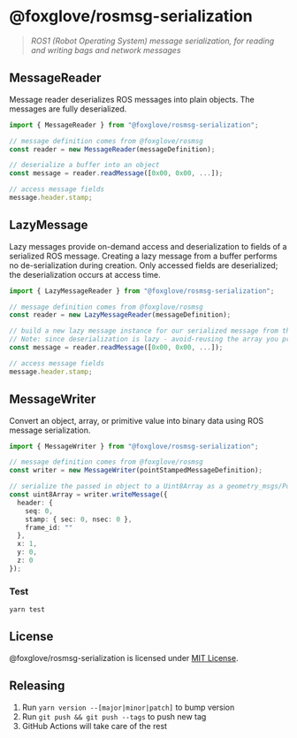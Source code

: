 # @foxglove/rosmsg-serialization

> _ROS1 (Robot Operating System) message serialization, for reading and writing bags and network messages_

## MessageReader

Message reader deserializes ROS messages into plain objects. The messages are fully deserialized.

```typescript
import { MessageReader } from "@foxglove/rosmsg-serialization";

// message definition comes from @foxglove/rosmsg
const reader = new MessageReader(messageDefinition);

// deserialize a buffer into an object
const message = reader.readMessage([0x00, 0x00, ...]);

// access message fields
message.header.stamp;
```

## LazyMessage

Lazy messages provide on-demand access and deserialization to fields of a serialized ROS message. Creating
a lazy message from a buffer performs no de-serialization during creation. Only accessed fields are
deserialized; the deserialization occurs at access time.

```Typescript
import { LazyMessageReader } from "@foxglove/rosmsg-serialization";

// message definition comes from @foxglove/rosmsg
const reader = new LazyMessageReader(messageDefinition);

// build a new lazy message instance for our serialized message from the Uint8Array
// Note: since deserialization is lazy - avoid-reusing the array you provide for other messages
const message = reader.readMessage([0x00, 0x00, ...]);

// access message fields
message.header.stamp;
```

## MessageWriter

Convert an object, array, or primitive value into binary data using ROS message serialization.

```Typescript
import { MessageWriter } from "@foxglove/rosmsg-serialization";

// message definition comes from @foxglove/rosmsg
const writer = new MessageWriter(pointStampedMessageDefinition);

// serialize the passed in object to a Uint8Array as a geometry_msgs/PointStamped message
const uint8Array = writer.writeMessage({
  header: {
    seq: 0,
    stamp: { sec: 0, nsec: 0 },
    frame_id: ""
  },
  x: 1,
  y: 0,
  z: 0
});
```

### Test

`yarn test`

## License

@foxglove/rosmsg-serialization is licensed under [MIT License](https://opensource.org/licenses/MIT).

## Releasing

1. Run `yarn version --[major|minor|patch]` to bump version
2. Run `git push && git push --tags` to push new tag
3. GitHub Actions will take care of the rest
